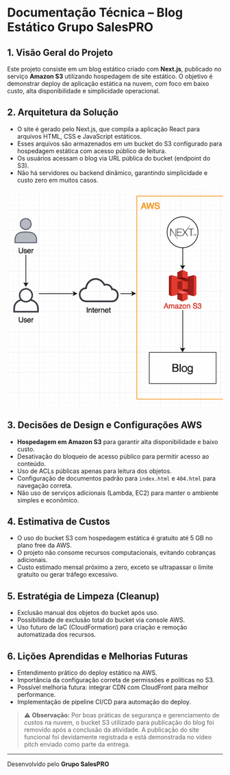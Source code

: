 # Documentação Técnica – Blog Estático Grupo SalesPRO

## 1. Visão Geral do Projeto

Este projeto consiste em um blog estático criado com **Next.js**, publicado no serviço **Amazon S3** utilizando hospedagem de site estático. O objetivo é demonstrar deploy de aplicação estática na nuvem, com foco em baixo custo, alta disponibilidade e simplicidade operacional.

## 2. Arquitetura da Solução

- O site é gerado pelo Next.js, que compila a aplicação React para arquivos HTML, CSS e JavaScript estáticos.
- Esses arquivos são armazenados em um bucket do S3 configurado para hospedagem estática com acesso público de leitura.
- Os usuários acessam o blog via URL pública do bucket (endpoint do S3).
- Não há servidores ou backend dinâmico, garantindo simplicidade e custo zero em muitos casos.

![Diagrama de Arquitetura](./arquitetura.png)


## 3. Decisões de Design e Configurações AWS

- **Hospedagem em Amazon S3** para garantir alta disponibilidade e baixo custo.
- Desativação do bloqueio de acesso público para permitir acesso ao conteúdo.
- Uso de ACLs públicas apenas para leitura dos objetos.
- Configuração de documentos padrão para `index.html` e `404.html` para navegação correta.
- Não uso de serviços adicionais (Lambda, EC2) para manter o ambiente simples e econômico.

## 4. Estimativa de Custos

- O uso do bucket S3 com hospedagem estática é gratuito até 5 GB no plano free da AWS.
- O projeto não consome recursos computacionais, evitando cobranças adicionais.
- Custo estimado mensal próximo a zero, exceto se ultrapassar o limite gratuito ou gerar tráfego excessivo.

## 5. Estratégia de Limpeza (Cleanup)

- Exclusão manual dos objetos do bucket após uso.
- Possibilidade de exclusão total do bucket via console AWS.
- Uso futuro de IaC (CloudFormation) para criação e remoção automatizada dos recursos.

## 6. Lições Aprendidas e Melhorias Futuras

- Entendimento prático do deploy estático na AWS.
- Importância da configuração correta de permissões e políticas no S3.
- Possível melhoria futura: integrar CDN com CloudFront para melhor performance.
- Implementação de pipeline CI/CD para automação do deploy.


> ⚠️ **Observação:** Por boas práticas de segurança e gerenciamento de custos na nuvem, o bucket S3 utilizado para publicação do blog foi removido após a conclusão da atividade. A publicação do site funcional foi devidamente registrada e está demonstrada no vídeo pitch enviado como parte da entrega.
---

Desenvolvido pelo **Grupo SalesPRO**
